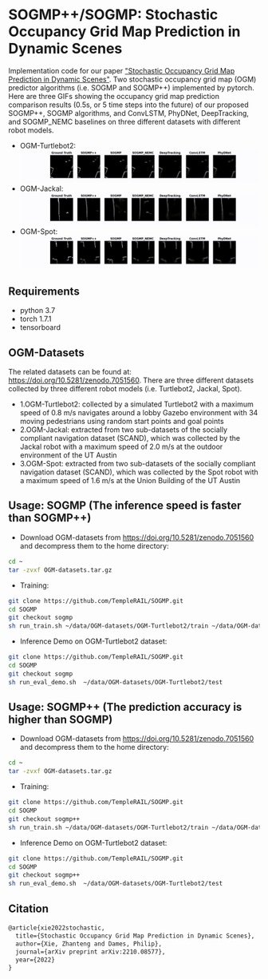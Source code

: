 # SOGMP++/SOGMP: Stochastic Occupancy Grid Map Prediction in Dynamic Scenes

Implementation code for our paper ["Stochastic Occupancy Grid Map Prediction in Dynamic Scenes"](https://arxiv.org/pdf/2210.08577.pdf). 
Two stochastic occupancy grid map (OGM) predictor algorithms (i.e. SOGMP and SOGMP++) implemented by pytorch. 
Here are three GIFs showing the occupancy grid map prediction comparison results (0.5s, or 5 time steps into the future) of our proposed SOGMP++, SOGMP algorithms, and ConvLSTM, PhyDNet, DeepTracking, and SOGMP_NEMC baselines on three different datasets with different robot models.
* OGM-Turtlebot2: 
![turtlebot2_prediction_demo](demo/1.OGM-Turtlebot2_5th_OGM_Prediction_Demo.gif "turtlebot2_prediction_demo") 
* OGM-Jackal: 
![jackal_prediction_demo](demo/2.OGM-Jackal_5th_OGM_Prediction_Demo.gif "jackal_prediction_demo") 
* OGM-Spot: 
![spot_prediction_demo](demo/3.OGM-Spot_5th_OGM_Prediction_Demo.gif "spot_prediction_demo") 

## Requirements
* python 3.7
* torch 1.7.1
* tensorboard

## OGM-Datasets
The related datasets can be found at: https://doi.org/10.5281/zenodo.7051560. 
There are three different datasets collected by three different robot models (i.e. Turtlebot2, Jackal, Spot).
* 1.OGM-Turtlebot2: collected by a simulated Turtlebot2 with a maximum speed of 0.8 m/s navigates around a lobby Gazebo environment with 34 moving pedestrians using random start points and goal points
* 2.OGM-Jackal: extracted from two sub-datasets of the socially compliant navigation dataset (SCAND), which was collected by the Jackal robot with a maximum speed of 2.0 m/s at the outdoor environment of the UT Austin
* 3.OGM-Spot: extracted from two sub-datasets of the socially compliant navigation dataset (SCAND), which was collected by the Spot robot with a maximum speed of 1.6 m/s at the Union Building of the UT Austin

## Usage: SOGMP (The inference speed is faster than SOGMP++)
* Download OGM-datasets from https://doi.org/10.5281/zenodo.7051560 and decompress them to the home directory:
```Bash
cd ~
tar -zvxf OGM-datasets.tar.gz
```
* Training:
```Bash
git clone https://github.com/TempleRAIL/SOGMP.git
cd SOGMP 
git checkout sogmp
sh run_train.sh ~/data/OGM-datasets/OGM-Turtlebot2/train ~/data/OGM-datasets/OGM-Turtlebot2/val
```
* Inference Demo on OGM-Turtlebot2 dataset: 
```Bash
git clone https://github.com/TempleRAIL/SOGMP.git
cd SOGMP 
git checkout sogmp
sh run_eval_demo.sh  ~/data/OGM-datasets/OGM-Turtlebot2/test
```

## Usage: SOGMP++ (The prediction accuracy is higher than SOGMP)
* Download OGM-datasets from https://doi.org/10.5281/zenodo.7051560 and decompress them to the home directory:
```Bash
cd ~
tar -zvxf OGM-datasets.tar.gz
```
* Training:
```Bash
git clone https://github.com/TempleRAIL/SOGMP.git
cd SOGMP 
git checkout sogmp++
sh run_train.sh ~/data/OGM-datasets/OGM-Turtlebot2/train ~/data/OGM-datasets/OGM-Turtlebot2/val
```
* Inference Demo on OGM-Turtlebot2 dataset: 
```Bash
git clone https://github.com/TempleRAIL/SOGMP.git
cd SOGMP 
git checkout sogmp++
sh run_eval_demo.sh  ~/data/OGM-datasets/OGM-Turtlebot2/test
```

## Citation
```
@article{xie2022stochastic,
  title={Stochastic Occupancy Grid Map Prediction in Dynamic Scenes},
  author={Xie, Zhanteng and Dames, Philip},
  journal={arXiv preprint arXiv:2210.08577},
  year={2022}
}

```
